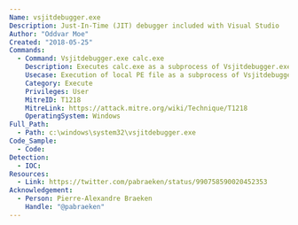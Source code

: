 ```yaml
---
Name: vsjitdebugger.exe
Description: Just-In-Time (JIT) debugger included with Visual Studio
Author: "Oddvar Moe"
Created: "2018-05-25"
Commands:
  - Command: Vsjitdebugger.exe calc.exe
    Description: Executes calc.exe as a subprocess of Vsjitdebugger.exe.
    Usecase: Execution of local PE file as a subprocess of Vsjitdebugger.exe.
    Category: Execute
    Privileges: User
    MitreID: T1218
    MitreLink: https://attack.mitre.org/wiki/Technique/T1218
    OperatingSystem: Windows
Full_Path:
  - Path: c:\windows\system32\vsjitdebugger.exe
Code_Sample:
  - Code:
Detection:
  - IOC:
Resources:
  - Link: https://twitter.com/pabraeken/status/990758590020452353
Acknowledgement:
  - Person: Pierre-Alexandre Braeken
    Handle: "@pabraeken"
---
```

